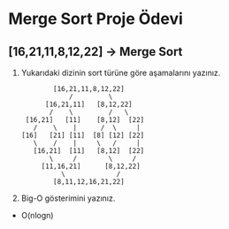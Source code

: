 #  Merge Sort Proje Ödevi
## [16,21,11,8,12,22] -> Merge Sort

1. Yukarıdaki dizinin sort türüne göre aşamalarını yazınız.  

               [16,21,11,8,12,22]
                   /         \
             [16,21,11]   [8,12,22]  
              /    \         /   \
        [16,21]   [11]    [8,12]  [22]
          /    \    |      /  \     |
       [16]   [21] [11]  [8] [12] [22]
          \    /    |     \   /     |
          [16,21]  [11]   [8,12]  [22]
              \     /        \     /
            [11,16,21]      [8,12,22]
                 \             /
               [8,11,12,16,21,22]

2. Big-O gösterimini yazınız.
- O(nlogn)

